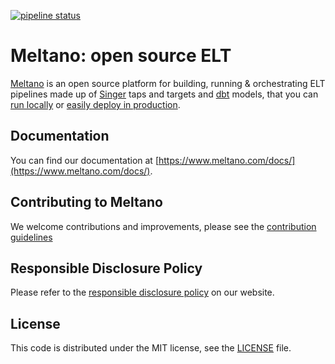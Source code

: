 [![pipeline status](https://gitlab.com/meltano/meltano/badges/master/pipeline.svg)](https://gitlab.com/meltano/meltano/commits/master)

# Meltano: open source ELT

[Meltano](https://meltano.com) is an open source platform for
building, running & orchestrating ELT pipelines made up of
[Singer](https://www.singer.io/) taps and targets and [dbt](https://www.getdbt.com)
models, that you can [run locally](https://meltano.com/docs/installation.html) or
[easily deploy in production](https://meltano.com/docs/production.html).

## Documentation

You can find our documentation at [https://www.meltano.com/docs/](https://www.meltano.com/docs/).

## Contributing to Meltano

We welcome contributions and improvements, please see the [contribution guidelines](https://meltano.com/docs/contributor-guide.html)

## Responsible Disclosure Policy

Please refer to the [responsible disclosure policy](https://meltano.com/docs/responsible-disclosure.html) on our website.

## License

This code is distributed under the MIT license, see the [LICENSE](LICENSE) file.

